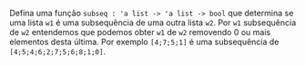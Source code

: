 <script>
MathJax = {
  loader: {load: ['input/asciimath', 'output/chtml']},
  asciimath: {
    delimiters: [['$','$'], ['`','`']]
  }
}
</script>

<script src="https://polyfill.io/v3/polyfill.min.js?features=es6"></script>
<script type="text/javascript" id="MathJax-script" async
  src="https://cdn.jsdelivr.net/npm/mathjax@3/es5/startup.js"></script>

Defina uma função `subseq : 'a list -> 'a list -> bool` que determina se uma lista `w1` é uma subsequência de uma outra lista `w2`. Por `w1` subsequência de `w2` entendemos que podemos obter `w1` de `w2` removendo $0$ ou mais elementos desta última.   Por exemplo `[4;7;5;1]` é uma subsequência de  `[4;5;4;6;2;7;5;6;8;1;0]`. 
​